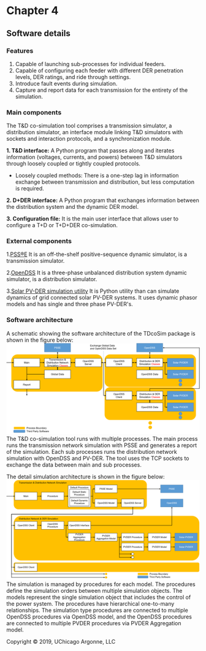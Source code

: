 # Chapter 4
## Software details

### Features
1. Capable of launching sub-processes for individual feeders.
2. Capable of configuring each feeder with different DER penetration levels, DER ratings, and ride through settings.
3. Introduce fault events during simulation.
4. Capture and report data for each transmission for the entirety of the simulation.

### Main components
The T&D co-simulation tool comprises a transmission simulator, a distribution simulator, an interface module linking T&D simulators with sockets and interaction protocols, and a synchronization module.

**1. T&D interface:**
A Python program that passes along and iterates information (voltages, currents, and powers) between T&D simulators through loosely coupled or tightly coupled protocols.
  * Loosely coupled methods: There is a one-step lag in information exchange between transmission and distribution, but less computation is required. 

**2. D+DER interface:**
A Python program that exchanges information between the distribution system and the dynamic DER model.

**3. Configuration file:**
It is the main user interface that allows user to configure a T+D or T+D+DER co-simulation. 

### External components
1.[PSS®E](https://new.siemens.com/global/en/products/energy/services/transmission-distribution-smart-grid/consulting-and-planning/pss-software/pss-e.html)
It is an off-the-shelf positive-sequence dynamic simulator, is a transmission simulator. 

2.[OpenDSS](https://www.epri.com/#/pages/sa/opendss)
It is a three-phase unbalanced distribution system dynamic simulator, is a distribution simulator.

3.[Solar PV-DER simulation utility](https://github.com/sibyjackgrove/SolarPV-DER-simulation-utility)
It is Python utility than can simulate dynamics of grid connected solar PV-DER systems. It uses dynamic phasor models and has single and three phase PV-DER's. 

### Software architecture
A schematic showing the software architecture of the TDcoSim package is shown in the figure below:
![highlevel software architecture](images/highlevel_software_architecture.png)
The T&D co-simulation tool runs with multiple processes. The main process runs the transmission network simulation with PSSE and generates a report of the simulation. Each sub processes runs the distribution network simulation with OpenDSS and PV-DER. The tool uses the TCP sockets to exchange the data between main and sub processes.

The detail simulation architecture is shown in the figure below:
![detail simulation architecture](images/simulation_architecture.png)
The simulation is managed by procedures for each model. The procedures define the simulation orders between multiple simulation objects. The models represent the single simulation object that includes the control of the power system. The procedures have hierarchical one-to-many relationships. The simulation type procedures are connected to multiple OpenDSS procedures via OpenDSS model, and the OpenDSS procedures are connected to multiple PVDER procedures via PVDER Aggregation model.


Copyright © 2019, UChicago Argonne, LLC
